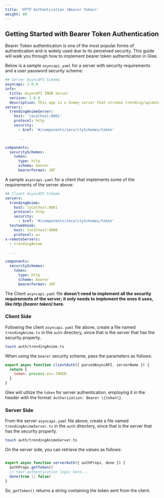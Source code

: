 ```yaml
---
title: 'HTTP Authentication (Bearer Token)'
weight: 80
---
```


## Getting Started with Bearer Token Authentication

Bearer Token authentication is one of the most popular forms of authentication and is widely used due to its perceived security. This guide will walk you through how to implement bearer token authentication in Glee.

Below is a sample `asyncapi.yaml` for a server with security requirements and a user password security scheme:

```yaml
## Server AsyncAPI Schema
asyncapi: 3.0.0
info:
  title: AsyncAPI IMDB Server
  version: 1.0.0
  description: This app is a dummy server that streams trending/upcoming anime.
servers:
  trendingAnimeServer:
    host: 'localhost:8081'
    protocol: http
    security:
      - $ref: '#/components/securitySchemes/token'

      ...

components:
  securitySchemes:
    token:
      type: http
      scheme: bearer
      bearerFormat: JWT

```

A sample `asyncapi.yaml` for a client that implements some of the requirements of the server above:

```yaml
## Client AsyncAPI Schema
servers:
  trendingAnime:
    host: localhost:8081
    protocol: http
    security:
      - $ref: '#/components/securitySchemes/token'
  testwebhook:
    host: localhost:9000
    protocol: ws
x-remoteServers:
  - trendingAnime

  ...

components:
  securitySchemes:
    token:
      type: http
      scheme: bearer
      bearerFormat: JWT

```

The Client `asyncapi.yaml` file **doesn't need to implement all the security requirements of the server; it only needs to implement the ones it uses, like *http (bearer token)* here.**

### Client Side

Following the client `asyncapi.yaml` file above, create a file named `trendingAnime.ts` in the `auth` directory, since that is the server that has the security property. 

```bash
touch auth/trendingAnime.ts
```

When using the `bearer` security scheme, pass the parameters as follows:

```js
export async function clientAuth({ parsedAsyncAPI, serverName }) {
  return {
    token: process.env.TOKEN
  }
}
```

Glee will utilize the `token` for server authentication, employing it in the header with the format: `Authorization: Bearer \{token\}`.

### Server Side

From the server `asyncapi.yaml` file above, create a file named `trendingAnimeServer.ts` in the `auth` directory, since that is the server that has the security property. 

```bash
touch auth/trendingAnimeServer.ts
```

On the server side, you can retrieve the values as follows:

```js

export async function serverAuth({ authProps, done }) {
  authProps.getToken()
  // Your authentication logic here...
  done(true || false)
}

```

So, `getToken()` returns a string containing the token sent from the client.